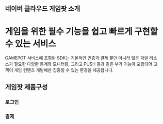 ## 네이버 클라우드 게임팟 소개

# 게임을 위한 필수 기능을 쉽고 빠르게 구현할 수 있는 서비스

 GAMEPOT 서비스에 포함된 SDK는 기본적인 인증과 결제 뿐만 아니라 많은 개발 리소스가 필요한 다양한 통계와 모니터링, 그리고 PUSH 등과 같은 부가 기능이 포함되어 고객이 게임 컨텐츠 개발에만 집중할 수 있는 환경을 제공합니다.



## 게임팟 제품구성



### 로그인



### 결제





















